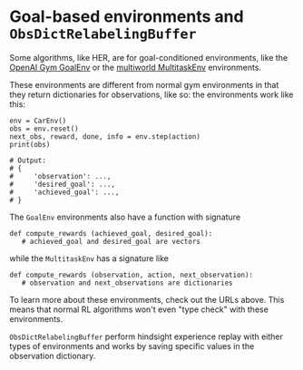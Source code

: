 # Goal-based environments and `ObsDictRelabelingBuffer`
Some algorithms, like HER, are for goal-conditioned environments, like 
the [OpenAI Gym GoalEnv](https://blog.openai.com/ingredients-for-robotics-research/)
or the [multiworld MultitaskEnv](https://github.com/vitchyr/multiworld/) 
environments.

These environments are different from normal gym environments in that they 
return dictionaries for observations, like so: the environments work like this:

```
env = CarEnv()
obs = env.reset()
next_obs, reward, done, info = env.step(action)
print(obs)

# Output:
# {
#     'observation': ...,
#     'desired_goal': ...,
#     'achieved_goal': ...,
# }
```
The `GoalEnv` environments also have a function with signature
```
def compute_rewards (achieved_goal, desired_goal):
   # achieved_goal and desired_goal are vectors
```
while the `MultitaskEnv` has a signature like
```
def compute_rewards (observation, action, next_observation):
   # observation and next_observations are dictionaries
```
To learn more about these environments, check out the URLs above.
This means that normal RL algorithms won't even "type check" with these 
environments.

`ObsDictRelabelingBuffer` perform hindsight experience replay with 
either types of environments and works by saving specific values in the 
observation dictionary.


